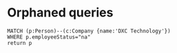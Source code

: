 # Orphaned queries



~~~
MATCH (p:Person)--(c:Company {name:'DXC Technology'}) 
WHERE p.employeeStatus="na"
return p
~~~